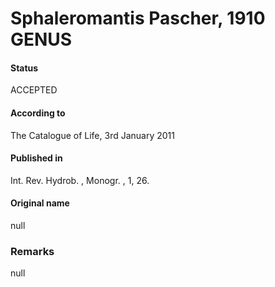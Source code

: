 Sphaleromantis Pascher, 1910 GENUS
=======

#### Status
ACCEPTED

#### According to
The Catalogue of Life, 3rd January 2011

#### Published in
Int. Rev. Hydrob. , Monogr. , 1, 26.

#### Original name
null

### Remarks
null